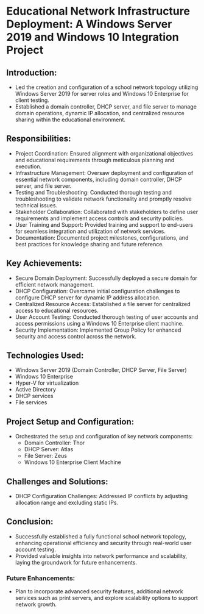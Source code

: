 # Educational Network Infrastructure Deployment: A Windows Server 2019 and Windows 10 Integration Project

## Introduction:
- Led the creation and configuration of a school network topology utilizing Windows Server 2019 for server roles and Windows 10 Enterprise for client testing.
- Established a domain controller, DHCP server, and file server to manage domain operations, dynamic IP allocation, and centralized resource sharing within the educational environment.

## Responsibilities:
- Project Coordination: Ensured alignment with organizational objectives and educational requirements through meticulous planning and execution.
- Infrastructure Management: Oversaw deployment and configuration of essential network components, including domain controller, DHCP server, and file server.
- Testing and Troubleshooting: Conducted thorough testing and troubleshooting to validate network functionality and promptly resolve technical issues.
- Stakeholder Collaboration: Collaborated with stakeholders to define user requirements and implement access controls and security policies.
- User Training and Support: Provided training and support to end-users for seamless integration and utilization of network services.
- Documentation: Documented project milestones, configurations, and best practices for knowledge sharing and future reference.

## Key Achievements:
- Secure Domain Deployment: Successfully deployed a secure domain for efficient network management.
- DHCP Configuration: Overcame initial configuration challenges to configure DHCP server for dynamic IP address allocation.
- Centralized Resource Access: Established a file server for centralized access to educational resources.
- User Account Testing: Conducted thorough testing of user accounts and access permissions using a Windows 10 Enterprise client machine.
- Security Implementation: Implemented Group Policy for enhanced security and access control across the network.

## Technologies Used:
- Windows Server 2019 (Domain Controller, DHCP Server, File Server)
- Windows 10 Enterprise
- Hyper-V for virtualization
- Active Directory
- DHCP services
- File services

## Project Setup and Configuration:
- Orchestrated the setup and configuration of key network components:
  - Domain Controller: Thor
  - DHCP Server: Atlas
  - File Server: Zeus
  - Windows 10 Enterprise Client Machine

## Challenges and Solutions:
- DHCP Configuration Challenges: Addressed IP conflicts by adjusting allocation range and excluding static IPs.

## Conclusion:
- Successfully established a fully functional school network topology, enhancing operational efficiency and security through real-world user account testing.
- Provided valuable insights into network performance and scalability, laying the groundwork for future enhancements.

### Future Enhancements:
- Plan to incorporate advanced security features, additional network services such as print servers, and explore scalability options to support network growth.
